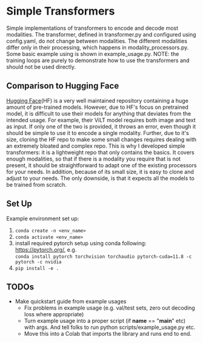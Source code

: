 # Simple Transformers
Simple implementations of transformers to encode and decode most modalities. The transformer, defined in transformer.py 
and configured using config.yaml, do not change between modalities. The different modalities differ only in their 
processing, which happens in modality_processors.py. Some basic example using is shown in example_usage.py. NOTE: 
the training loops are purely to demonstrate how to use the transformers and should not be used directly.

## Comparison to Hugging Face
[Hugging Face](https://huggingface.co/docs/transformers/index)(HF) is a very well maintained repository containing a huge amount of pre-trained 
models. However, due to HF's focus on pretrained model, it is difficult to use their models for anything that deviates
from the intended usage. For example, their ViLT model requires both image and text as input. If only one of the two is
provided, it throws an error, even though it should be simple to use it to encode a single modality. Further, 
due to it's size, cloning the HF repo to make some small changes requires dealing with an extremely bloated and complex 
repo. This is why I developed simple transformers: it is a lightweight repo that only contains the basics. It covers
enough modalities, so that if there is a modality you require that is not present, it should be straightforward to adapt
one of the existing processors for your needs. In addition, because of its small size, it is easy to clone and adjust
to your needs. The only downside, is that it expects all the models to be trained from scratch.

## Set Up
Example environment set up:  
1. `conda create -n <env_name>`   
2. `conda activate <env_name>`  
3. install required pytorch setup using conda following: https://pytorch.org/, e.g.  
`conda install pytorch torchvision torchaudio pytorch-cuda=11.8 -c pytorch -c nvidia`  
5. `pip install -e .`  

## TODOs
- Make quickstart guide from example usages
  - Fix problems in example usage (e.g. val/test sets, zero out decoding loss where appropriate)
  - Turn example usage into a proper script (if __name__ == "__main__" etc) with args. And tell folks to run python scripts/example_usage.py etc.
  - Move this into a Colab that imports the library and runs end to end.
